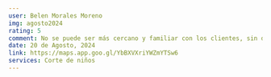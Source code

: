 ```yaml
---
user: Belen Morales Moreno
img: agosto2024
rating: 5
comment: No se puede ser más cercano y familiar con los clientes, sin dejar de mencionar lo profesional que es. Mi hijo es un crío muy delicado con su pelo, y desde que conocemos a Alberto, dice que nadie más le cortaría el pelo. ¡Así que estamos encantados con él!
date: 20 de Agosto, 2024
link: https://maps.app.goo.gl/YbBXVXriYWZmYTSw6
services: Corte de niños
---
```

